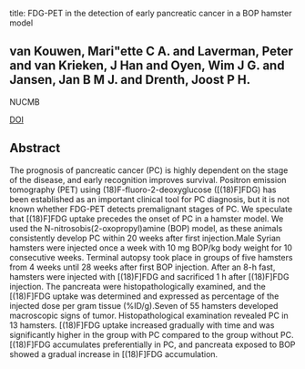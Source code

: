 title: FDG-PET in the detection of early pancreatic cancer in a BOP hamster model

## van Kouwen, Mari"ette C A. and Laverman, Peter and van Krieken, J Han and Oyen, Wim J G. and Jansen, Jan B M J. and Drenth, Joost P H.
NUCMB

<a href="https://doi.org/10.1016/j.nucmedbio.2005.03.002">DOI</a>

## Abstract
The prognosis of pancreatic cancer (PC) is highly dependent on the stage of the disease, and early recognition improves survival. Positron emission tomography (PET) using (18)F-fluoro-2-deoxyglucose ([(18)F]FDG) has been established as an important clinical tool for PC diagnosis, but it is not known whether FDG-PET detects premalignant stages of PC. We speculate that [(18)F]FDG uptake precedes the onset of PC in a hamster model. We used the N-nitrosobis(2-oxopropyl)amine (BOP) model, as these animals consistently develop PC within 20 weeks after first injection.Male Syrian hamsters were injected once a week with 10 mg BOP/kg body weight for 10 consecutive weeks. Terminal autopsy took place in groups of five hamsters from 4 weeks until 28 weeks after first BOP injection. After an 8-h fast, hamsters were injected with [(18)F]FDG and sacrificed 1 h after [(18)F]FDG injection. The pancreata were histopathologically examined, and the [(18)F]FDG uptake was determined and expressed as percentage of the injected dose per gram tissue (%ID/g).Seven of 55 hamsters developed macroscopic signs of tumor. Histopathological examination revealed PC in 13 hamsters. [(18)F]FDG uptake increased gradually with time and was significantly higher in the group with PC compared to the group without PC.[(18)F]FDG accumulates preferentially in PC, and pancreata exposed to BOP showed a gradual increase in [(18)F]FDG accumulation.

